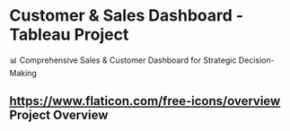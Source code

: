 # Customer & Sales Dashboard - Tableau Project
📊 Comprehensive Sales & Customer Dashboard for Strategic Decision-Making

## https://www.flaticon.com/free-icons/overview Project Overview
